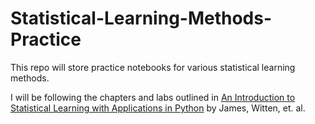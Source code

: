 # Statistical-Learning-Methods-Practice
This repo will store practice notebooks for various statistical learning methods. 

I will be following the chapters and labs outlined in [An Introduction to Statistical Learning with Applications in Python](https://www.statlearning.com/) by James, Witten, et. al.  
